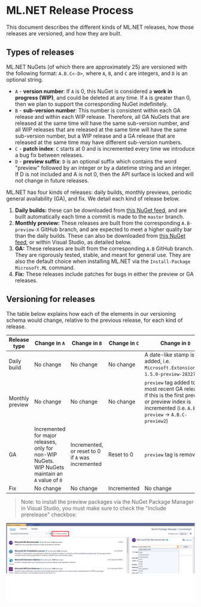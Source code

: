 ML.NET Release Process
======================

This document describes the different kinds of ML.NET releases, how those releases are versioned, and how they are built.

Types of releases
--------------------

ML.NET NuGets (of which there are approximately 25) are versioned with the following format: `A.B.C<-D>`, where `A`, `B`, and `C` are integers, and `D` is an optional string.

- `A` - **version number**: If `A` is 0, this NuGet is considered a **work in progress (WIP)**, and could be deleted at any time. If `A` is greater than 0, then we plan to support the corresponding NuGet indefinitely. 
- `B` - **sub-version number**: This number is consistent within each GA release and within each WIP release. Therefore, all GA NuGets that are released at the same time will have the same sub-version number, and all WIP releases that are released at the same time will have the same sub-version number, but a WIP release and a GA release that are released at the same time may have different sub-version numbers.
- `C` - **patch index**: `C` starts at 0 and is incremented every time we introduce a bug fix between releases.
- `D` - **preview suffix**: `D` is an optional suffix which contains the word "preview" followed by an integer or by a datetime string and an integer. If D is not included and A is not 0, then the API surface is locked and will not change in future releases.

ML.NET has four kinds of releases: daily builds, monthly previews, periodic general availability (GA), and fix. We detail each kind of release below.

1. **Daily builds:** these can be downloaded from [this NuGet feed](https://dev.azure.com/dnceng/public/_packaging?_a=feed&feed=MachineLearning), and are built automatically each time a commit is made to the `master` branch.
1. **Monthly preview:** These releases are built from the corresponding `A.B-preview-X` GitHub branch, and are expected to meet a higher quality bar than the daily builds. These can also be downloaded from [this NuGet feed](https://dev.azure.com/dnceng/public/_packaging?_a=feed&feed=MachineLearning), or within Visual Studio, as detailed below.
1. **GA:** These releases are built from the corresponding `A.B` GitHub branch. They are rigorously tested, stable, and meant for general use. They are also the default choice when installing ML.NET via the `Install-Package Microsoft.ML` command.
1. **Fix:** These releases include patches for bugs in either the preview or GA releases.

Versioning for releases
--------------------

The table below explains how each of the elements in our versioning schema would change, relative to the previous release, for each kind of release.

| Release type | Change in `A` | Change in `B` | Change in `C` | Change in `D` |
| -------------|-------------|-------------|-------------|-------------|
| Daily build | No change   | No change   | No change   | A date-like stamp is added, i.e. `Microsoft.Extensions.ML 1.5.0-preview-28327-2`   |
| Monthly preview | No change | No change   | No change   | `preview` tag added to the most recent GA release, if this is the first preview, or preview index is incremented (i.e. `A.B.C-preview` -> `A.B.C-preview2`) |
| GA | Incremented for major releases, only for non-WIP NuGets. WIP NuGets maintain an `A` value of `0` | Incremented, or reset to 0 if `A` was incremented | Reset to 0 | `preview` tag is removed |
| Fix | No change | No change | Incremented | No change

> Note: to install the preview packages via the NuGet Package Manager in Visual Studio, you must make sure to check the "Include prerelease" checkbox:

![include-prerelease](../images/include-prerelease.png)
